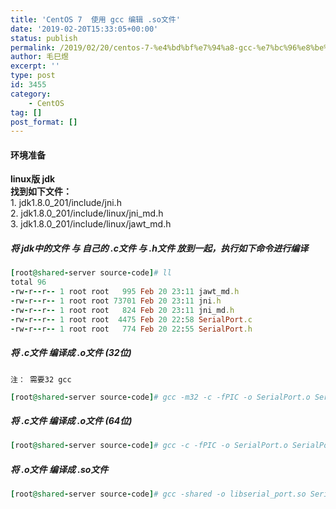 ```yaml
---
title: 'CentOS 7  使用 gcc 编辑 .so文件'
date: '2019-02-20T15:33:05+00:00'
status: publish
permalink: /2019/02/20/centos-7-%e4%bd%bf%e7%94%a8-gcc-%e7%bc%96%e8%be%91-so%e6%96%87%e4%bb%b6
author: 毛巳煜
excerpt: ''
type: post
id: 3455
category:
    - CentOS
tag: []
post_format: []
---
```

#### 环境准备

**linux版 jdk**  
**找到如下文件：**  
1\. jdk1.8.0\_201/include/jni.h  
2\. jdk1.8.0\_201/include/linux/jni\_md.h  
3\. jdk1.8.0\_201/include/linux/jawt\_md.h

##### 将 jdk中的文件 与 自己的 .c文件 与 .h文件 放到一起，执行如下命令进行编译

```ruby
[root@shared-server source-code]# ll
total 96
-rw-r--r-- 1 root root   995 Feb 20 23:11 jawt_md.h
-rw-r--r-- 1 root root 73701 Feb 20 23:11 jni.h
-rw-r--r-- 1 root root   824 Feb 20 23:11 jni_md.h
-rw-r--r-- 1 root root  4475 Feb 20 22:58 SerialPort.c
-rw-r--r-- 1 root root   774 Feb 20 22:55 SerialPort.h

```

##### 将 .c文件 编译成 .o文件 (32位)

`注： 需要32 gcc`

```ruby
[root@shared-server source-code]# gcc -m32 -c -fPIC -o SerialPort.o SerialPort.c

```

##### 将 .c文件 编译成 .o文件 (64位)

```ruby
[root@shared-server source-code]# gcc -c -fPIC -o SerialPort.o SerialPort.c

```

##### 将 .o文件 编译成 .so文件

```ruby
[root@shared-server source-code]# gcc -shared -o libserial_port.so SerialPort.o

```